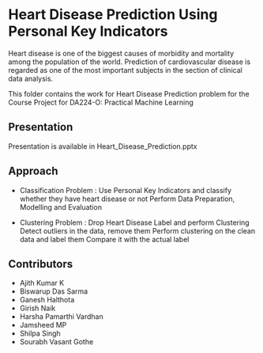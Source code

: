 # Heart Disease Prediction Using Personal Key Indicators

Heart disease is one of the biggest causes of morbidity and mortality among the population of the world. Prediction of cardiovascular disease is regarded as one of the most important subjects in the section of clinical data analysis.

This folder contains the work for Heart Disease Prediction problem for the Course Project for DA224-O: Practical Machine Learning

## Presentation

Presentation is available in Heart_Disease_Prediction.pptx

## Approach
- Classification Problem :
Use Personal Key Indicators and classify whether they have heart disease or not
Perform Data Preparation, Modelling and Evaluation

- Clustering Problem :
Drop Heart Disease Label and perform Clustering
Detect outliers in the data, remove them
Perform clustering on the clean data and label them
Compare it with the actual label

## Contributors

- Ajith Kumar K
- Biswarup Das Sarma
- Ganesh Halthota
- Girish Naik
- Harsha Pamarthi Vardhan
- Jamsheed MP
- Shilpa Singh
- Sourabh Vasant Gothe